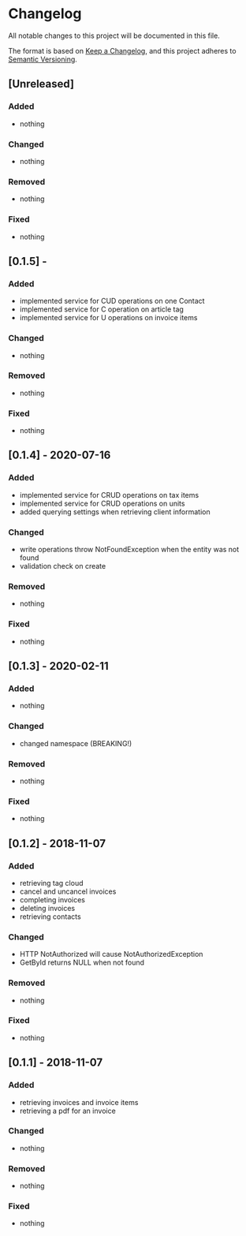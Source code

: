 # Changelog
All notable changes to this project will be documented in this file.

The format is based on [Keep a Changelog](https://keepachangelog.com/en/1.0.0/),
and this project adheres to [Semantic Versioning](https://semver.org/spec/v2.0.0.html).

## [Unreleased]
### Added
- nothing

### Changed
- nothing

### Removed
- nothing

### Fixed
- nothing

## [0.1.5] - 
### Added
- implemented service for CUD operations on one Contact
- implemented service for C operation on article tag
- implemented service for U operations on invoice items

### Changed
- nothing

### Removed
- nothing

### Fixed
- nothing


## [0.1.4] - 2020-07-16
### Added
- implemented service for CRUD operations on tax items
- implemented service for CRUD operations on units
- added querying settings when retrieving client information

### Changed
- write operations throw NotFoundException when the entity was not found
- validation check on create

### Removed
- nothing

### Fixed
- nothing

## [0.1.3] - 2020-02-11
### Added
- nothing

### Changed
- changed namespace (BREAKING!)

### Removed
- nothing

### Fixed
- nothing

## [0.1.2] - 2018-11-07
### Added
- retrieving tag cloud
- cancel and uncancel invoices
- completing invoices
- deleting invoices
- retrieving contacts

### Changed
- HTTP NotAuthorized will cause NotAuthorizedException
- GetById returns NULL when not found

### Removed
- nothing

### Fixed
- nothing

## [0.1.1] - 2018-11-07
### Added
- retrieving invoices and invoice items
- retrieving a pdf for an invoice

### Changed
- nothing

### Removed
- nothing

### Fixed
- nothing